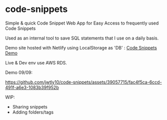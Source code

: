 # code-snippets
Simple & quick Code Snippet Web App for Easy Access to frequently used Code Snippets

Used as an internal tool to save SQL statements that I use on a daily basis. 

Demo site hosted with Netlify using LocalStorage as 'DB' : 
[Code Snippets Demo](https://code-snippet-demo.netlify.app/)

Live & Dev env use AWS RDS. 

Demo 09/09:

https://github.com/jwtly10/code-snippets/assets/39057715/fac4f5ca-6ccd-491f-a6e3-1083b39f952b

WIP: 
- Sharing snippets
- Adding folders/tags
